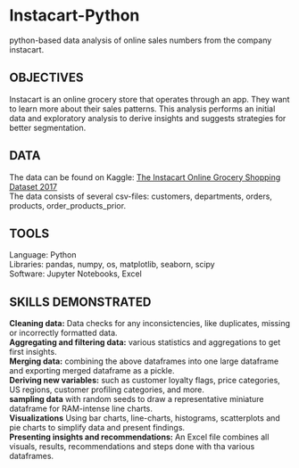 # Instacart-Python
python-based data analysis of online sales numbers from the company instacart.
## OBJECTIVES
Instacart is an online grocery store that operates through an app. They want to learn more about their sales patterns. This analysis performs an initial data and exploratory analysis to derive insights and suggests strategies for better segmentation.
## DATA
The data can be found on Kaggle: [The Instacart Online Grocery Shopping Dataset 2017](https://www.kaggle.com/datasets/psparks/instacart-market-basket-analysis)  
The data consists of several csv-files: customers, departments, orders, products, order_products_prior.
## TOOLS
Language: Python  
Libraries: pandas, numpy, os,  matplotlib, seaborn, scipy  
Software: Jupyter Notebooks, Excel  
## SKILLS DEMONSTRATED
**Cleaning data:** Data checks for any inconsictencies, like duplicates, missing or incorrectly formatted data.  
**Aggregating and filtering data:** various statistics and aggregations to get first insights.  
**Merging data:** combining the above dataframes into one large dataframe and exporting merged dataframe as a pickle.    
**Deriving new variables:** such as customer loyalty flags, price categories, US regions, customer profiling categories, and more.  
**sampling data** with random seeds to draw a representative miniature dataframe for RAM-intense line charts.  
**Visualizations** Using bar charts, line-charts, histograms, scatterplots and pie charts to simplify data and present findings.  
**Presenting insights and recommendations:** An Excel file combines all visuals, results, recommendations and steps done with tha various dataframes. 
